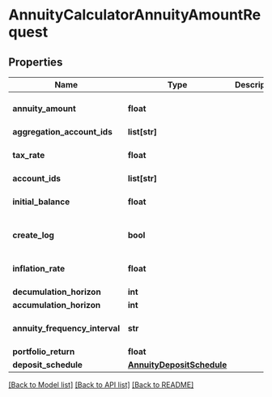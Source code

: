 # AnnuityCalculatorAnnuityAmountRequest

## Properties
Name | Type | Description | Notes
------------ | ------------- | ------------- | -------------
**annuity_amount** | **float** |  | [optional] [default to 1.0]
**aggregation_account_ids** | **list[str]** |  | [optional] 
**tax_rate** | **float** |  | [optional] [default to 0.0]
**account_ids** | **list[str]** |  | [optional] 
**initial_balance** | **float** |  | [optional] [default to 0.0]
**create_log** | **bool** |  | [optional] [default to False]
**inflation_rate** | **float** |  | [optional] [default to 0.0]
**decumulation_horizon** | **int** |  | 
**accumulation_horizon** | **int** |  | 
**annuity_frequency_interval** | **str** |  | [optional] [default to 'year']
**portfolio_return** | **float** |  | 
**deposit_schedule** | [**AnnuityDepositSchedule**](AnnuityDepositSchedule.md) |  | [optional] 

[[Back to Model list]](../README.md#documentation-for-models) [[Back to API list]](../README.md#documentation-for-api-endpoints) [[Back to README]](../README.md)


